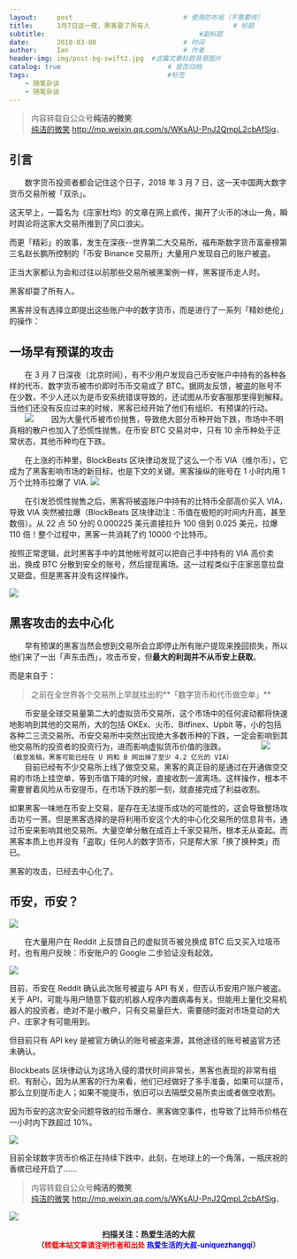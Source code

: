 ```yaml
---
layout:     post             				# 使用的布局（不需要改）
title:      3月7日这一夜，黑客耍了所有人          			# 标题 
subtitle:    					  				#副标题
date:       2018-03-08  					# 时间
author:     Ian                  			# 作者
header-img: img/post-bg-swift2.jpg	#这篇文章标题背景图片
catalog: true                        	# 是否归档
tags:                              		#标签
    - 随笔杂谈
    - 随笔杂谈
---
```


> 内容转载自公众号**纯洁的微笑**<br>
> [纯洁的微笑](http://mp.weixin.qq.com/s/WKsAU-PnJ2QmpL2cbAfSig) <http://mp.weixin.qq.com/s/WKsAU-PnJ2QmpL2cbAfSig>。

## 引言
　　数字货币投资者都会记住这个日子，2018 年 3 月 7 日，这一天中国两大数字货币交易所被「双杀」。

这天早上，一篇名为《庄家杜均》的文章在网上疯传，揭开了火币的冰山一角，瞬时舆论将这家大交易所推到了风口浪尖。

而更「精彩」的故事，发生在深夜--世界第二大交易所，福布斯数字货币富豪榜第三名赵长鹏所控制的「币安 Binance 交易所」大量用户发现自己的账户被盗。

正当大家都认为会和过往以前那些交易所被黑案例一样，黑客提币走人时。

黑客却耍了所有人。

黑客并没有选择立即提出这些账户中的数字货币，而是进行了一系列「精妙绝伦」的操作：

## 一场早有预谋的攻击
　　在 3 月 7 日深夜（北京时间），有不少用户发现自己币安账户中持有的各种各样的代币、数字货币被市价即时币币交易成了 BTC。据网友反馈，被盗的账号不在少数，不少人还以为是币安系统错误导致的，还试图从币安客服那里得到解释。当他们还没有反应过来的时候，黑客已经开始了他们有组织、有预谋的行动。
　　![](https://ws1.sinaimg.cn/large/006tNc79gy1fp6dobfjerj30k00ett9u.jpg)
　　因为大量代币被市价抛售，导致绝大部分币种开始下跌，市场中不明真相的散户也加入了恐慌性抛售。在币安 BTC 交易对中，只有 10 余币种处于正常状态，其他币种均在下跌。

　　在上涨的币种里，BlockBeats 区块律动发现了这么一个币 VIA（维尔币），它成为了黑客影响市场的新目标，也是下文的关键。黑客操纵的账号在 1 小时内用 1 万个比特币拉爆了 VIA.
![](https://ws2.sinaimg.cn/large/006tNc79gy1fp6dp58feuj30k00cvabb.jpg)

　　在引发恐慌性抛售之后，黑客将被盗账户中持有的比特币全部高价买入 VIA，导致 VIA 突然被拉爆（BlockBeats 区块律动注：币值在极短的时间内升高，甚至数倍）。从 22 点 50 分的 0.000225 美元直接拉升 100 倍到 0.025 美元，拉爆 110 倍！整个过程中，黑客一共消耗了约 10000 个比特币。

按照正常逻辑，此时黑客手中的其他帐号就可以把自己手中持有的 VIA 高价卖出，换成 BTC 分散到安全的账号，然后提现离场。这一过程类似于庄家恶意拉盘又砸盘，但是黑客并没有这样操作。

![](https://ws1.sinaimg.cn/large/006tNc79gy1fp6dpi7w42j30k004bjrl.jpg)

## 黑客攻击的去中心化
　　早有预谋的黑客当然会想到交易所会立即停止所有账户提现来挽回损失，所以他们来了一出「声东击西」，攻击币安，但**最大的利润并不从币安上获取**。

而是来自于：
> 之前在全世界各个交易所上早就挂出的**「数字货币和代币做空单」**

　　币安是全球交易量第二大的虚拟货币交易所，这个市场中的任何波动都将快速地影响到其他的交易所，大的包括 OKEx、火币、Bitfinex、Upbit 等，小的包括各种二三流交易所。币安交易所中突然出现绝大多数币种的下跌，一定会影响到其他交易所的投资者的投资行为，进而影响虚拟货币价值的涨跌。
　　
　　![](https://ws1.sinaimg.cn/large/006tNc79gy1fp6dpusnm2j30k008kjs6.jpg)
　　`（截至发稿，黑客可能已经在 U 网和 B 网出掉了至少 4.2 亿元的 VIA）`<br>
　　目前已经有不少交易所上线了做空交易。黑客的真正目的是通过在开通做空交易的市场上挂空单，等到币值下降的时候，直接收割一波离场。这样操作，根本不需要冒着风险从币安提币，在市场下跌的那一刻，就直接完成了利益收割。

如果黑客一味地在币安上交易，是存在无法提币成功的可能性的，这会导致整场攻击功亏一篑。但是黑客选择的是将利用币安这个大的中心化交易所的信息背书，通过币安来影响其他交易所。大量空单分散在成百上千家交易所，根本无从查起。而黑客本质上也并没有「盗取」任何人的数字货币，只是帮大家「换了换种类」而已。

黑客的攻击，已经去中心化了。

## 币安，币安？
![](https://ws2.sinaimg.cn/large/006tNc79gy1fp6dq6nwm3j30k009naat.jpg)

　　在大量用户在 Reddit 上反馈自己的虚拟货币被兑换成 BTC 后又买入垃圾币时，也有用户反映：币安账户的 Google 二步验证没有起效。

![](https://ws4.sinaimg.cn/large/006tNc79gy1fp6dqexb2xj30k0053wet.jpg)

目前，币安在 Reddit 确认此次账号被盗与 API 有关，但否认币安用户账户被盗。关于 API，可能与用户随意下载的机器人程序内置病毒有关。但能用上量化交易机器人的投资者，绝对不是小散户，只有交易量巨大、需要随时面对市场变动的大户、庄家才有可能用到。

但目前只有 API key 是被官方确认的账号被盗来源，其他途径的账号被盗官方还未确认。

Blockbeats 区块律动认为这场入侵的潜伏时间非常长，黑客也表现的非常有组织、有耐心，因为从黑客的行为来看，他们已经做好了多手准备，如果可以提币，那么立刻提币走人；如果不能提币，依旧可以去隔壁交易所卖出或者做空收割。

因为币安的这次安全问题导致的拉币爆仓、黑客做空事件，也导致了比特币价格在一小时内下跌超过 10%。

![](https://ws4.sinaimg.cn/large/006tNc79gy1fp6dqmhyh6j30k007qdg7.jpg)

目前全球数字货币价格正在持续下跌中，此刻，在地球上的一个角落，一瓶庆祝的香槟已经开启了......

> 内容转载自公众号**纯洁的微笑**<br>
> [纯洁的微笑](http://mp.weixin.qq.com/s/WKsAU-PnJ2QmpL2cbAfSig) <http://mp.weixin.qq.com/s/WKsAU-PnJ2QmpL2cbAfSig>。



![](https://ws3.sinaimg.cn/large/006tKfTcgy1fqj5aochgoj309k09kmwz.jpg)
<b><center>扫描关注：热爱生活的大叔</center>
<b><center><font size="2">（<font size="2" color="#FF0000">转载本站文章请注明作者和出处</font> <font size="2" color="#0000FF">热爱生活的大叔-uniquezhangqi</font><font size="2">）</font>

